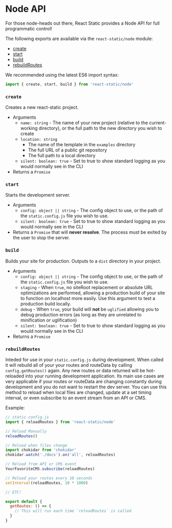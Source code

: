 # Node API

For those node-heads out there, React Static provides a Node API for full programmatic control!

The following exports are available via the `react-static/node` module:

* [create](#create)
* [start](#start)
* [build](#build)
* [rebuildRoutes](#rebuildroutes)

We recommended using the latest ES6 import syntax:

```javascript
import { create, start, build } from 'react-static/node'
```

### `create`

Creates a new react-static project.

* Arguments
  * `name: string` - The name of your new project (relative to the current-working directory), or the full path to the new directory you wish to create
  * `location: string`
    * The name of the template in the `examples` directory
    * The full URL of a public git repository
    * The full path to a local directory
  * `silent: boolean: true` - Set to true to show standard logging as you would normally see in the CLI
* Returns a `Promise`

### `start`

Starts the development server.

* Arguments
  * `config: object || string` - The config object to use, or the path of the `static.config.js` file you wish to use.
  * `silent: boolean: true` - Set to true to show standard logging as you would normally see in the CLI
* Returns a `Promise` that will **never resolve**. The process must be exited by the user to stop the server.

### `build`

Builds your site for production. Outputs to a `dist` directory in your project.

* Arguments
  * `config: object || string` - The config object to use, or the path of the `static.config.js` file you wish to use.
  * `staging` - When `true`, no siteRoot replacement or absolute URL optimizations are performed, allowing a production build of your site to function on localhost more easily. Use this argument to test a production build locally.
  * `debug` - When `true`, your build will **not** be `uglified` allowing you to debug production errors (as long as they are unrelated to minification or uglification)
  * `silent: boolean: true` - Set to true to show standard logging as you would normally see in the CLI
* Returns a `Promise`

### `rebuildRoutes`

Inteded for use in your `static.config.js` during development. When called it will rebuild all of your your routes and routeData by calling `config.getRoutes()` again. Any new routes or data returned will be hot-reloaded into your running development application. Its main use cases are very applicable if your routes or routeData are changing constantly during development and you do not want to restart the dev server. You can use this method to reload when local files are changed, update at a set timing interval, or even subscribe to an event stream from an API or CMS.

Example:

```javascript
// static.config.js
import { reloadRoutes } from 'react-static/node'

// Reload Manually
reloadRoutes()

// Reload when files change
import chokidar from 'chokidar'
chokidar.watch('./docs').on('all', reloadRoutes)

// Reload from API or CMS event
YourFavoriteCMS.subscribe(reloadRoutes)

// Reload your routes every 10 seconds
setInterval(reloadRoutes, 10 * 1000)

// ETC!

export default {
  getRoutes: () => {
    // This will run each time `reloadRoutes` is called
  }
}
```
